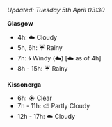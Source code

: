 *Updated: Tuesday 5th April 03:30*

**Glasgow**

* 4h: :cloud: Cloudy
* 5h, 6h: :umbrella: Rainy
* 7h: :cyclone: Windy (:cloud:) [:cloud: as of 4h]
* 8h - 15h: :umbrella: Rainy

**Kissonerga**

* 6h: :sunny: Clear
* 7h - 11h: :partly_sunny: Partly Cloudy
* 12h - 17h: :cloud: Cloudy
